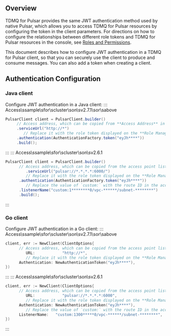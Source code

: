 ## Overview

TDMQ for Pulsar provides the same JWT authentication method used by native Pulsar, which allows you to access TDMQ for Pulsar resources by configuring the token in the client parameters. For directions on how to configure the relationships between different role tokens and TDMQ for Pulsar resources in the console, see [Roles and Permissions](https://intl.cloud.tencent.com/document/product/1110/42936).

This document describes how to configure JWT authentication in a TDMQ for Pulsar client, so that you can securely use the client to produce and consume messages. You can also add a token when creating a client.

## Authentication Configuration

### Java client

Configure JWT authentication in a Java client:
<dx-tabs>
::: Access\ssample\sfor\scluster\son\sv2.7.1\sor\sabove
```  java
PulsarClient client = PulsarClient.builder()
     // Access address, which can be copied from **Access Address** in the **Operation** column on the **Cluster Management** page
     .serviceUrl("http://*") 
		// Replace it with the role token displayed on the **Role Management** page
     .authentication(AuthenticationFactory.token("eyJh****")) 
     .build();
```
:::
::: Access\ssample\sfor\scluster\son\sv2.6.1
```  java
PulsarClient client = PulsarClient.builder()
      // Access address, which can be copied from the access point list in **Cluster Management**
		 .serviceUrl("pulsar://*.*.*.*:6000/")
		 // Replace it with the role token displayed on the **Role Management** page
      .authentication(AuthenticationFactory.token("eyJh****")) 
		 // Replace the value of `custom:` with the route ID in the access point list in **Cluster Management**
      .listenerName("custom:1********0/vpc-******/subnet-********")
      .build();
```
:::
</dx-tabs>





### Go client

Configure JWT authentication in a Go client:
<dx-tabs>
::: Access\ssample\sfor\scluster\son\sv2.7.1\sor\sabove
```  go
client, err := NewClient(ClientOptions{
      // Access address, which can be copied from the access point list in **Cluster Management**
		 URL:            "http://*",  
		 // Replace it with the role token displayed on the **Role Management** page
      Authentication: NewAuthenticationToken("eyJh****"),  
})
```
:::
::: Access\ssample\sfor\scluster\son\sv2.6.1
```  go
client, err := NewClient(ClientOptions{
      // Access address, which can be copied from the access point list in **Cluster Management**
		 URL:            "pulsar://*.*.*.*:6000",  
		 // Replace it with the role token displayed on the **Role Management** page
      Authentication: NewAuthenticationToken("eyJh****"),  
		 // Replace the value of `custom:` with the route ID in the access point list in **Cluster Management**
      ListenerName:   "custom:1300*****0/vpc-******/subnet-********",  
})
```
:::
</dx-tabs>











